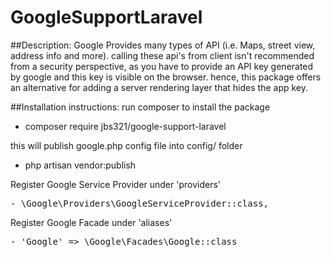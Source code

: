 # GoogleSupportLaravel

##Description:
Google Provides many types of API (i.e. Maps, street view, address info and more). 
calling these api's from client isn't recommended from a security perspective,
as you have to provide an API key generated by google and this key is visible on the browser.
hence, this package offers an alternative for adding a server rendering layer that hides the app key.

##Installation instructions:
run composer to install the package
- composer require jbs321/google-support-laravel

this will publish google.php config file into config/ folder 
- php artisan vendor:publish

Register Google Service Provider under 'providers'
<pre>
- \Google\Providers\GoogleServiceProvider::class,
</pre>

Register Google Facade under 'aliases'
<pre>
- 'Google' => \Google\Facades\Google::class
</pre>

